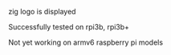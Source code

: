 zig logo is displayed

Successfully tested on rpi3b, rpi3b+

Not yet working on armv6 raspberry pi models
